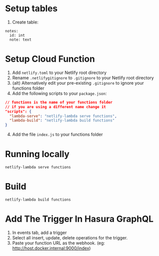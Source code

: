 # Setup tables
1. Create table:

```
notes:
  id: int
  note: text
```

# Setup Cloud Function
1. Add `netlify.toml` to your Netlify root directory
2. Rename `.netlifygitignore` to `.gitignore` to your Netlify root directory
2. (alt) Alternatively edit your pre-existing `.gitignore` to ignore your functions folder
3. Add the following scripts to your `package.json`:
```json
// functions is the name of your functions folder
// if you are using a different name change it
"scripts": {
  "lambda-serve": "netlify-lambda serve functions",
  "lambda-build": "netlify-lambda build functions"
}
```
4. Add the file `index.js` to your functions folder

# Running locally
`netlify-lambda serve functions`

# Build
`netlify-lambda build functions`

# Add The Trigger In Hasura GraphQL
1. In events tab, add a trigger
2. Select all insert, update, delete operations for the trigger.
3. Paste your function URL as the webhook. (eg: http://host.docker.internal:9000/index)

